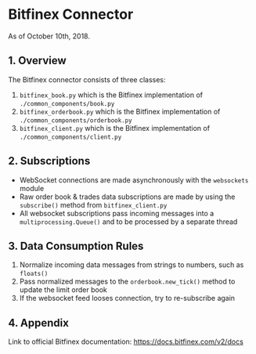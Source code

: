 # Bitfinex Connector
As of October 10th, 2018.

## 1. Overview
The Bitfinex connector consists of three classes:
1. `bitfinex_book.py` which is the Bitfinex implementation of `./common_components/book.py`
2. `bitfinex_orderbook.py` which is the Bitfinex implementation of `./common_components/orderbook.py`
3. `bitfinex_client.py` which is the Bitfinex implementation of `./common_components/client.py`

## 2. Subscriptions
- WebSocket connections are made asynchronously with the `websockets` module
- Raw order book & trades data subscriptions are made by using the `subscribe()` method 
from `bitfinex_client.py`
- All websocket subscriptions pass incoming messages into a `multiprocessing.Queue()` and 
to be processed by a separate thread

## 3. Data Consumption Rules
1. Normalize incoming data messages from strings to numbers, such as `floats()`
2. Pass normalized messages to the `orderbook.new_tick()` method to update the limit order book
3. If the websocket feed looses connection, try to re-subscribe again

## 4. Appendix 
Link to official Bitfinex documentation: https://docs.bitfinex.com/v2/docs
